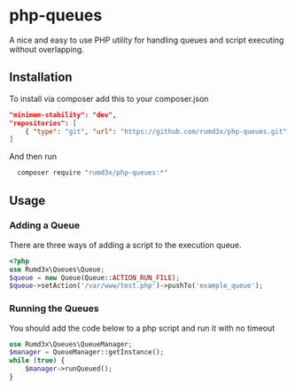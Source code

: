 # php-queues
A nice and easy to use PHP utility for handling queues and script executing without overlapping.


## Installation
To install via composer add this to your composer.json
```json
"minimum-stability": "dev",
"repositories": [
	{ "type": "git", "url": "https://github.com/rumd3x/php-queues.git" }
]
```
And then run
```sh
  composer require "rumd3x/php-queues:*"
```


## Usage
### Adding a Queue
There are three ways of adding a script to the execution queue.
```php
<?php
use Rumd3x\Queues\Queue;
$queue = new Queue(Queue::ACTION_RUN_FILE);
$queue->setAction('/var/www/test.php')->pushTo('example_queue');
```


### Running the Queues
You should add the code below to a php script and run it with no timeout
```php
use Rumd3x\Queues\QueueManager;
$manager = QueueManager::getInstance();
while (true) {
    $manager->runQueued();
}
```
